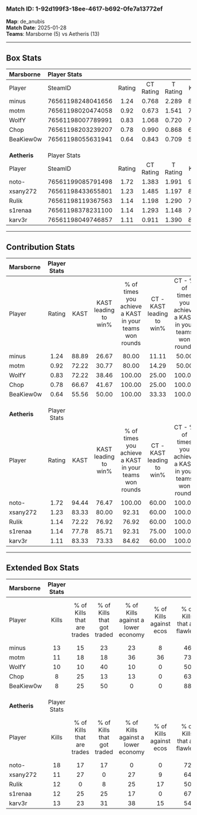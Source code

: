 ### Match ID: 1-92d199f3-18ee-4617-b692-0fe7a13772ef  
**Map**: de_anubis  
**Match Date**: 2025-01-28  
**Teams**: Marsborne (5) vs Aetheris (13)  

---  

## Box Stats  

| **Marsborne** | Player Stats      |        |           |          |       |      |       |         |        |      |     |
| :- | :- | :-: | :-: | :-: | :-: | :-: | :-: | :-: | :-: | :-: | :-: |
| Player        | SteamID           | Rating | CT Rating | T Rating | KAST  | ADR  | Kills | Assists | Deaths | K/D  | HS% |
| minus         | 76561198248041656 |  1.24  |   0.768   |  2.289   | 88.89 | 76.2 |  13   |    3    |   12   | 1.08 | 46  |
| motm          | 76561198020474058 |  0.92  |   0.673   |  1.541   | 72.22 | 53.4 |  11   |    3    |   13   | 0.85 | 18  |
| WolfY         | 76561198007789991 |  0.83  |   1.068   |  0.720   | 72.22 | 53.6 |  10   |    6    |   15   | 0.67 | 30  |
| Chop          | 76561198203239207 |  0.78  |   0.990   |  0.868   | 66.67 | 74.7 |   8   |    4    |   14   | 0.57 | 37  |
| BeaKiew0w     | 76561198055631941 |  0.64  |   0.843   |  0.709   | 55.56 | 63.2 |   8   |    0    |   14   | 0.57 | 62  |
|               |                   |        |           |          |       |      |       |         |        |      |     |
|               |                   |        |           |          |       |      |       |         |        |      |     |
|               |                   |        |           |          |       |      |       |         |        |      |     |
| **Aetheris**  | Player Stats      |        |           |          |       |      |       |         |        |      |     |
| Player        | SteamID           | Rating | CT Rating | T Rating | KAST  | ADR  | Kills | Assists | Deaths | K/D  | HS% |
| noto-         | 76561199085791498 |  1.72  |   1.383   |  1.991   | 94.44 | 92.9 |  18   |    3    |   7    | 2.57 | 61  |
| xsany272      | 76561198433655801 |  1.23  |   1.485   |  1.197   | 83.33 | 54.8 |  11   |    6    |   6    | 1.83 | 36  |
| RuIik         | 76561198119367563 |  1.14  |   1.198   |  1.290   | 72.22 | 85.5 |  12   |    5    |   11   | 1.09 | 75  |
| s1renaa       | 76561198378231100 |  1.14  |   1.293   |  1.148   | 77.78 | 71.9 |  12   |    5    |   11   | 1.09 | 16  |
| karv3r        | 76561198049746857 |  1.11  |   0.911   |  1.390   | 83.33 | 89.6 |  13   |    6    |   17   | 0.76 | 30  |
---  

## Contribution Stats  

| **Marsborne** | Player Stats |       |                      |                                                        |                           |                                                             |                          |                                                            |
| :- | :-: | :-: | :-: | :-: | :-: | :-: | :-: | :-: |
| Player        |    Rating    | KAST  | KAST leading to win% | % of times you achieve a KAST in your teams won rounds | CT - KAST leading to win% | CT - % of times you achieve a KAST in your teams won rounds | T - KAST leading to win% | T - % of times you achieve a KAST in your teams won rounds |
| minus         |     1.24     | 88.89 |        26.67         |                         80.00                          |           11.11           |                            50.00                            |          50.00           |                           100.00                           |
| motm          |     0.92     | 72.22 |        30.77         |                         80.00                          |           14.29           |                            50.00                            |          50.00           |                           100.00                           |
| WolfY         |     0.83     | 72.22 |        38.46         |                         100.00                         |           25.00           |                           100.00                            |          60.00           |                           100.00                           |
| Chop          |     0.78     | 66.67 |        41.67         |                         100.00                         |           25.00           |                           100.00                            |          75.00           |                           100.00                           |
| BeaKiew0w     |     0.64     | 55.56 |        50.00         |                         100.00                         |           33.33           |                           100.00                            |          75.00           |                           100.00                           |
|               |              |       |                      |                                                        |                           |                                                             |                          |                                                            |
|               |              |       |                      |                                                        |                           |                                                             |                          |                                                            |
|               |              |       |                      |                                                        |                           |                                                             |                          |                                                            |
| **Aetheris**  | Player Stats |       |                      |                                                        |                           |                                                             |                          |                                                            |
| Player        |    Rating    | KAST  | KAST leading to win% | % of times you achieve a KAST in your teams won rounds | CT - KAST leading to win% | CT - % of times you achieve a KAST in your teams won rounds | T - KAST leading to win% | T - % of times you achieve a KAST in your teams won rounds |
| noto-         |     1.72     | 94.44 |        76.47         |                         100.00                         |           60.00           |                           100.00                            |          83.33           |                           100.00                           |
| xsany272      |     1.23     | 83.33 |        80.00         |                         92.31                          |           60.00           |                           100.00                            |          90.00           |                           90.00                            |
| RuIik         |     1.14     | 72.22 |        76.92         |                         76.92                          |           60.00           |                           100.00                            |          87.50           |                           70.00                            |
| s1renaa       |     1.14     | 77.78 |        85.71         |                         92.31                          |           75.00           |                           100.00                            |          90.00           |                           90.00                            |
| karv3r        |     1.11     | 83.33 |        73.33         |                         84.62                          |           60.00           |                           100.00                            |          80.00           |                           80.00                            |
---  

## Extended Box Stats  

| **Marsborne** | Player Stats |                            |                            |                                    |                         |                              |                                 |        |                             |                                     |                          |                               |                            |
| :- | :-: | :-: | :-: | :-: | :-: | :-: | :-: | :-: | :-: | :-: | :-: | :-: | :-: |
| Player        |    Kills     | % of Kills that are trades | % of Kills that got traded | % of Kills against a lower economy | % of Kills against ecos | % of Kills that are flawless | % of Kills that are close duels | Deaths | % of Deaths that get traded | % of Deaths against a lower economy | % of Deaths against ecos | % of Deaths that are flawless | % of Deaths that are close |
| minus         |      13      |             15             |             23             |                 23                 |            8            |              46              |                8                |   12   |             17              |                  8                  |            0             |              75               |             0              |
| motm          |      11      |             18             |             18             |                 36                 |           36            |              73              |                0                |   13   |              8              |                 15                  |            8             |              85               |             0              |
| WolfY         |      10      |             10             |             40             |                 10                 |            0            |              50              |                0                |   15   |             27              |                  7                  |            0             |              67               |             0              |
| Chop          |      8       |             25             |             13             |                 13                 |            0            |              63              |               13                |   14   |             14              |                  7                  |            0             |              43               |             14             |
| BeaKiew0w     |      8       |             25             |             50             |                 0                  |            0            |              88              |               13                |   14   |             14              |                  7                  |            0             |              43               |             7              |
|               |              |                            |                            |                                    |                         |                              |                                 |        |                             |                                     |                          |                               |                            |
|               |              |                            |                            |                                    |                         |                              |                                 |        |                             |                                     |                          |                               |                            |
|               |              |                            |                            |                                    |                         |                              |                                 |        |                             |                                     |                          |                               |                            |
| **Aetheris**  | Player Stats |                            |                            |                                    |                         |                              |                                 |        |                             |                                     |                          |                               |                            |
| Player        |    Kills     | % of Kills that are trades | % of Kills that got traded | % of Kills against a lower economy | % of Kills against ecos | % of Kills that are flawless | % of Kills that are close duels | Deaths | % of Deaths that get traded | % of Deaths against a lower economy | % of Deaths against ecos | % of Deaths that are flawless | % of Deaths that are close |
| noto-         |      18      |             17             |             17             |                 0                  |            0            |              72              |                0                |   7    |             29              |                  0                  |            0             |              57               |             0              |
| xsany272      |      11      |             27             |             0              |                 27                 |            9            |              64              |                0                |   6    |             33              |                  0                  |            0             |              67               |             0              |
| RuIik         |      12      |             0              |             8              |                 25                 |           17            |              50              |                8                |   11   |             36              |                  9                  |            0             |              64               |             18             |
| s1renaa       |      12      |             25             |             25             |                 17                 |            0            |              67              |                8                |   11   |             18              |                 18                  |            0             |              64               |             0              |
| karv3r        |      13      |             23             |             31             |                 38                 |           15            |              54              |                8                |   17   |             24              |                 18                  |            6             |              47               |             6              |
